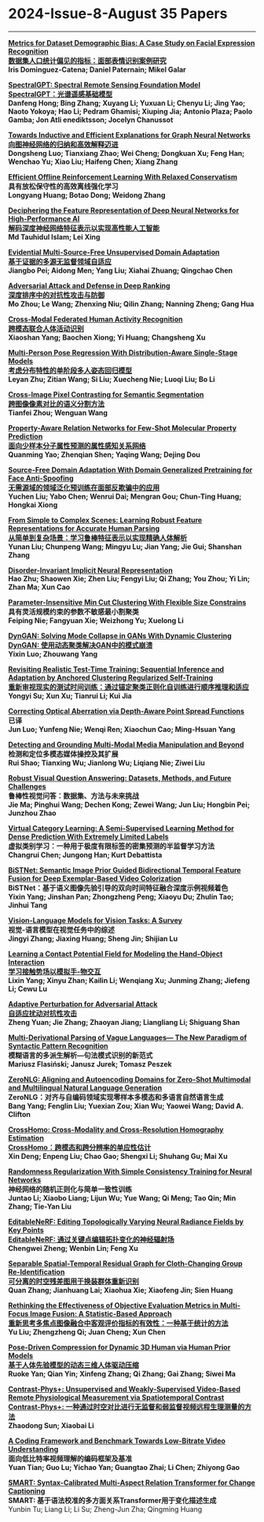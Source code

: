 # 2024-Issue-8-August  35 Papers

*****

**[Metrics for Dataset Demographic Bias: A Case Study on Facial Expression Recognition](https://ieeexplore.ieee.org/document/10420507/)**  
**[数据集人口统计偏见的指标：面部表情识别案例研究](https://mp.weixin.qq.com/s/x7XycJ0NGs7eV6u1KOdtyg)**  
**Iris Dominguez-Catena; Daniel Paternain; Mikel Galar**  

**[SpectralGPT: Spectral Remote Sensing Foundation Model](https://ieeexplore.ieee.org/document/10490262/)**  
**[SpectralGPT：光谱遥感基础模型](https://mp.weixin.qq.com/s/zEf5ds7pm9DZwG2RI6nNZw)**  
**Danfeng Hong; Bing Zhang; Xuyang Li; Yuxuan Li; Chenyu Li; Jing Yao; Naoto Yokoya; Hao Li; Pedram Ghamisi; Xiuping Jia; Antonio Plaza; Paolo Gamba; Jon Atli  enediktsson; Jocelyn Chanussot**  

**[Towards Inductive and Efficient Explanations for Graph Neural Networks](https://ieeexplore.ieee.org/document/10423141/)**  
**[向图神经网络的归纳和高效解释迈进](https://mp.weixin.qq.com/s/oPgi32MYTv_e7koLRD7waQ)**  
**Dongsheng Luo; Tianxiang Zhao; Wei Cheng; Dongkuan Xu; Feng Han; Wenchao Yu; Xiao Liu; Haifeng Chen; Xiang Zhang**  

**[Efficient Offline Reinforcement Learning With Relaxed Conservatism](https://ieeexplore.ieee.org/document/10432784/)**  
**具有放松保守性的高效离线强化学习**  
**Longyang Huang; Botao Dong; Weidong Zhang**  

**[Deciphering the Feature Representation of Deep Neural Networks for High-Performance AI](https://ieeexplore.ieee.org/document/10439639/)**  
**[解码深度神经网络特征表示以实现高性能人工智能](https://mp.weixin.qq.com/s/hRi9aRLfs1oxD3Rvy0eZJA)**  
**Md Tauhidul Islam; Lei Xing**  

**[Evidential Multi-Source-Free Unsupervised Domain Adaptation](https://ieeexplore.ieee.org/document/10420513/)**  
**[基于证据的多源无监督领域自适应](https://mp.weixin.qq.com/s/3tC6YyHj9Jf4HZIKfRMqFA)**  
**Jiangbo Pei; Aidong Men; Yang Liu; Xiahai Zhuang; Qingchao Chen**  

**[Adversarial Attack and Defense in Deep Ranking](https://ieeexplore.ieee.org/document/10433769/)**  
**[深度排序中的对抗性攻击与防御](https://mp.weixin.qq.com/s/JvUQAlESM3fDRLo829YJzw)**  
**Mo Zhou; Le Wang; Zhenxing Niu; Qilin Zhang; Nanning Zheng; Gang Hua**  

**[Cross-Modal Federated Human Activity Recognition](https://ieeexplore.ieee.org/document/10440498/)**  
**[跨模态联合人体活动识别](https://mp.weixin.qq.com/s/Yjc8HKlLGPgO9zclALnfJw)**  
**Xiaoshan Yang; Baochen Xiong; Yi Huang; Changsheng Xu**  

**[Multi-Person Pose Regression With Distribution-Aware Single-Stage Models](https://ieeexplore.ieee.org/document/10430443/)**  
**[考虑分布特性的单阶段多人姿态回归模型](https://mp.weixin.qq.com/s/EBmXQNfo6EAJwxSwzQqNYg)**  
**Leyan Zhu; Zitian Wang; Si Liu; Xuecheng Nie; Luoqi Liu; Bo Li**  

**[Cross-Image Pixel Contrasting for Semantic Segmentation](https://ieeexplore.ieee.org/document/10443562/)**  
**[跨图像像素对比的语义分割方法](https://mp.weixin.qq.com/s/OSGNGYjT89JajJb1pRJxuA)**  
**Tianfei Zhou; Wenguan Wang**  

**[Property-Aware Relation Networks for Few-Shot Molecular Property Prediction](https://ieeexplore.ieee.org/document/10443285/)**  
**[面向少样本分子属性预测的属性感知关系网络](https://mp.weixin.qq.com/s/W0d4PXgvw6obAgyVnFPoxg)**  
**Quanming Yao; Zhenqian Shen; Yaqing Wang; Dejing Dou**  

**[Source-Free Domain Adaptation With Domain Generalized Pretraining for Face Anti-Spoofing](https://ieeexplore.ieee.org/document/10449373/)**  
**[无需源域的领域泛化预训练在面部反欺骗中的应用](https://mp.weixin.qq.com/s/Z3-YEfwOih8Gk172Hz5ESw)**  
**Yuchen Liu; Yabo Chen; Wenrui Dai; Mengran Gou; Chun-Ting Huang; Hongkai Xiong**  

**[From Simple to Complex Scenes: Learning Robust Feature Representations for Accurate Human Parsing](https://ieeexplore.ieee.org/document/10438878/)**  
**[从简单到复杂场景：学习鲁棒特征表示以实现精确人体解析](https://mp.weixin.qq.com/s/sXF2yKZHPOs6SKi5fgQfVw)**  
**Yunan Liu; Chunpeng Wang; Mingyu Lu; Jian Yang; Jie Gui; Shanshan Zhang**  

**[Disorder-Invariant Implicit Neural Representation](https://ieeexplore.ieee.org/document/10436706/)**  
**Hao Zhu; Shaowen Xie; Zhen Liu; Fengyi Liu; Qi Zhang; You Zhou; Yi Lin; Zhan Ma; Xun Cao**  

**[Parameter-Insensitive Min Cut Clustering With Flexible Size Constrains](https://ieeexplore.ieee.org/document/10440474/)**  
**具有灵活规模约束的参数不敏感最小割聚类**  
**Feiping Nie; Fangyuan Xie; Weizhong Yu; Xuelong Li**  

**[DynGAN: Solving Mode Collapse in GANs With Dynamic Clustering](https://ieeexplore.ieee.org/document/10440507/)**  
**[DynGAN: 使用动态聚类解决GAN中的模式崩溃](https://mp.weixin.qq.com/s/1ORx6ihwhKLcEP4c9ZahMg)**  
**Yixin Luo; Zhouwang Yang**  

**[Revisiting Realistic Test-Time Training: Sequential Inference and Adaptation by Anchored Clustering Regularized Self-Training](https://ieeexplore.ieee.org/document/10452869/)**  
**[重新审视现实的测试时间训练：通过锚定聚类正则化自训练进行顺序推理和适应](https://mp.weixin.qq.com/s/GC1jetAiddqDMF35tMumdA)**  
**Yongyi Su; Xun Xu; Tianrui Li; Kui Jia**  

**[Correcting Optical Aberration via Depth-Aware Point Spread Functions](https://ieeexplore.ieee.org/document/10448544/)**  
**已译**  
**Jun Luo; Yunfeng Nie; Wenqi Ren; Xiaochun Cao; Ming-Hsuan Yang**  

**[Detecting and Grounding Multi-Modal Media Manipulation and Beyond](https://ieeexplore.ieee.org/document/10440475/)**  
**检测和定位多模态媒体操控及其扩展**  
**Rui Shao; Tianxing Wu; Jianlong Wu; Liqiang Nie; Ziwei Liu**  

**[Robust Visual Question Answering: Datasets, Methods, and Future Challenges](https://ieeexplore.ieee.org/document/10438044/)**  
**鲁棒性视觉问答：数据集、方法与未来挑战**  
**Jie Ma; Pinghui Wang; Dechen Kong; Zewei Wang; Jun Liu; Hongbin Pei; Junzhou Zhao**  

**[Virtual Category Learning: A Semi-Supervised Learning Method for Dense Prediction With Extremely Limited Labels](https://ieeexplore.ieee.org/document/10440511/)**  
**虚拟类别学习：一种用于极度有限标签的密集预测的半监督学习方法**  
**Changrui Chen; Jungong Han; Kurt Debattista**  

**[BiSTNet: Semantic Image Prior Guided Bidirectional Temporal Feature Fusion for Deep Exemplar-Based Video Colorization](https://ieeexplore.ieee.org/document/10453471/)**  
**BiSTNet：基于语义图像先验引导的双向时间特征融合深度示例视频着色**   
**Yixin Yang; Jinshan Pan; Zhongzheng Peng; Xiaoyu Du; Zhulin Tao; Jinhui Tang**  

**[Vision-Language Models for Vision Tasks: A Survey](https://ieeexplore.ieee.org/document/10445007/)**  
**视觉-语言模型在视觉任务中的综述**  
**Jingyi Zhang; Jiaxing Huang; Sheng Jin; Shijian Lu**  


**[Learning a Contact Potential Field for Modeling the Hand-Object Interaction](https://ieeexplore.ieee.org/document/10478277/)**  
**[学习接触势场以模拟手-物交互](https://mp.weixin.qq.com/s/8k1YVUj6f3z8TN0Cn80oFA)**  
**Lixin Yang; Xinyu Zhan; Kailin Li; Wenqiang Xu; Junming Zhang; Jiefeng Li; Cewu Lu**  

**[Adaptive Perturbation for Adversarial Attack](https://ieeexplore.ieee.org/document/10440467/)**  
**[自适应扰动对抗性攻击](https://mp.weixin.qq.com/s/Y4a4A3oYNroym_kYpYMYMA)**  
**Zheng Yuan; Jie Zhang; Zhaoyan Jiang; Liangliang Li; Shiguang Shan**  

**[Multi-Derivational Parsing of Vague Languages— The New Paradigm of Syntactic Pattern Recognition](https://ieeexplore.ieee.org/document/10439646/)**  
**模糊语言的多派生解析—句法模式识别的新范式**  
**Mariusz Flasiński; Janusz Jurek; Tomasz Peszek**  

**[ZeroNLG: Aligning and Autoencoding Domains for Zero-Shot Multimodal and Multilingual Natural Language Generation](https://ieeexplore.ieee.org/document/10453989/)**  
**ZeroNLG：对齐与自编码领域实现零样本多模态和多语言自然语言生成**  
**Bang Yang; Fenglin Liu; Yuexian Zou; Xian Wu; Yaowei Wang; David A. Clifton**  

**[CrossHomo: Cross-Modality and Cross-Resolution Homography Estimation](https://ieeexplore.ieee.org/document/10438073/)**  
**[CrossHomo：跨模态和跨分辨率的单应性估计](https://mp.weixin.qq.com/s/Q69R8drlJRN2457AgIo9iQ)**  
**Xin Deng; Enpeng Liu; Chao Gao; Shengxi Li; Shuhang Gu; Mai Xu**  

**[Randomness Regularization With Simple Consistency Training for Neural Networks](https://ieeexplore.ieee.org/document/10453595/)**  
**神经网络的随机正则化与简单一致性训练**  
**Juntao Li; Xiaobo Liang; Lijun Wu; Yue Wang; Qi Meng; Tao Qin; Min Zhang; Tie-Yan Liu**  

**[EditableNeRF: Editing Topologically Varying Neural Radiance Fields by Key Points](https://ieeexplore.ieee.org/document/10436377/)**  
**[EditableNeRF: 通过关键点编辑拓扑变化的神经辐射场](https://mp.weixin.qq.com/s/O5P0S5uqfYqR4s22IZbwfA)**  
**Chengwei Zheng; Wenbin Lin; Feng Xu**  

**[Separable Spatial-Temporal Residual Graph for Cloth-Changing Group Re-Identification](https://ieeexplore.ieee.org/document/10443971/)**  
**[可分离的时空残差图用于换装群体重新识别](https://mp.weixin.qq.com/s/QffdynpktdTTAI6GSK5BNw)**  
**Quan Zhang; Jianhuang Lai; Xiaohua Xie; Xiaofeng Jin; Sien Huang**  

**[Rethinking the Effectiveness of Objective Evaluation Metrics in Multi-Focus Image Fusion: A Statistic-Based Approach](https://ieeexplore.ieee.org/document/10440470/)**  
**[重新思考多焦点图像融合中客观评价指标的有效性：一种基于统计的方法](https://mp.weixin.qq.com/s/XkiH3eEkM5lhvKEYKQCLYg)**  
**Yu Liu; Zhengzheng Qi; Juan Cheng; Xun Chen**  

**[Pose-Driven Compression for Dynamic 3D Human via Human Prior Models](https://ieeexplore.ieee.org/document/10443540/)**  
**[基于人体先验模型的动态三维人体驱动压缩](https://mp.weixin.qq.com/s/LA9r_uTRndlMt6wAVmFUKw)**  
**Ruoke Yan; Qian Yin; Xinfeng Zhang; Qi Zhang; Gai Zhang; Siwei Ma**  

**[Contrast-Phys+: Unsupervised and Weakly-Supervised Video-Based Remote Physiological Measurement via Spatiotemporal Contrast](https://ieeexplore.ieee.org/document/10440521/)**  
**[Contrast-Phys+: 一种通过时空对比进行无监督和弱监督视频远程生理测量的方法](https://mp.weixin.qq.com/s/1zv70yCAbs7je6yjZ317Og)**  
**Zhaodong Sun; Xiaobai Li**  

**[A Coding Framework and Benchmark Towards Low-Bitrate Video Understanding](https://ieeexplore.ieee.org/document/10440520/)**  
**面向低比特率视频理解的编码框架及基准**  
**Yuan Tian; Guo Lu; Yichao Yan; Guangtao Zhai; Li Chen; Zhiyong Gao**  

**[SMART: Syntax-Calibrated Multi-Aspect Relation Transformer for Change Captioning](https://ieeexplore.ieee.org/document/10433795/)**  
**SMART: 基于语法校准的多方面关系Transformer用于变化描述生成**  
Yunbin Tu; Liang Li; Li Su; Zheng-Jun Zha; Qingming Huang  

